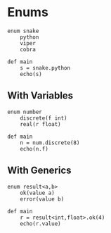 # Enums

```
enum snake
    python
    viper
    cobra

def main
    s = snake.python
    echo(s)
```

## With Variables
```
enum number
    discrete(f int)
    real(r float)

def main
    n = num.discrete(8)
    echo(n.f)
```

## With Generics
```
enum result<a,b>
    ok(value a)
    error(value b)

def main
    r = result<int,float>.ok(4)
    echo(r.value)
```
